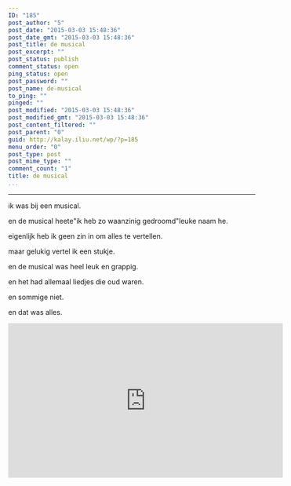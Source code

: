 ```yaml
---
ID: "185"
post_author: "5"
post_date: "2015-03-03 15:48:36"
post_date_gmt: "2015-03-03 15:48:36"
post_title: de musical
post_excerpt: ""
post_status: publish
comment_status: open
ping_status: open
post_password: ""
post_name: de-musical
to_ping: ""
pinged: ""
post_modified: "2015-03-03 15:48:36"
post_modified_gmt: "2015-03-03 15:48:36"
post_content_filtered: ""
post_parent: "0"
guid: http://kalay.iliu.net/wp/?p=185
menu_order: "0"
post_type: post
post_mime_type: ""
comment_count: "1"
title: de musical
...
```

---

ik was bij een musical.

en de musical heete"ik heb zo waanzinig gedroomd"leuke naam he.

eigenlijk heb ik geen zin in om alles te vertellen.

maar gelukig vertel ik een stukje.

en de musical was heel leuk en grappig.

en het had allemaal liedjes die oud waren.

en sommige niet.

en dat was alles.

<iframe width="560" height="315" src="https://www.youtube.com/embed/-GSA9ZbuHs8" frameborder="0" allow="autoplay; encrypted-media" allowfullscreen></iframe>

&nbsp;
